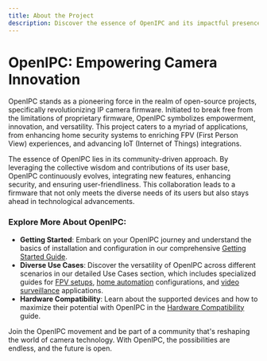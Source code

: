 ```yaml
---
title: About the Project
description: Discover the essence of OpenIPC and its impactful presence in the world of open-source camera firmware.
---
```


# OpenIPC: Empowering Camera Innovation

OpenIPC stands as a pioneering force in the realm of open-source projects, specifically revolutionizing IP camera firmware. Initiated to break free from the limitations of proprietary firmware, OpenIPC symbolizes empowerment, innovation, and versatility. This project caters to a myriad of applications, from enhancing home security systems to enriching FPV (First Person View) experiences, and advancing IoT (Internet of Things) integrations.

The essence of OpenIPC lies in its community-driven approach. By leveraging the collective wisdom and contributions of its user base, OpenIPC continuously evolves, integrating new features, enhancing security, and ensuring user-friendliness. This collaboration leads to a firmware that not only meets the diverse needs of its users but also stays ahead in technological advancements.

### Explore More About OpenIPC:

- **Getting Started**: Embark on your OpenIPC journey and understand the basics of installation and configuration in our comprehensive [Getting Started Guide](/getting-started/quick-start/).
- **Diverse Use Cases**: Discover the versatility of OpenIPC across different scenarios in our detailed Use Cases section, which includes specialized guides for [FPV setups](/use-cases/fpv/quick-start), [home automation](/use-cases/home-automation/quick-start) configurations, and [video surveillance](/use-cases/video-surveillance/quick-start) applications.
- **Hardware Compatibility**: Learn about the supported devices and how to maximize their potential with OpenIPC in the [Hardware Compatibility](/hardware/supported-devices/) guide.

Join the OpenIPC movement and be part of a community that's reshaping the world of camera technology. With OpenIPC, the possibilities are endless, and the future is open.
